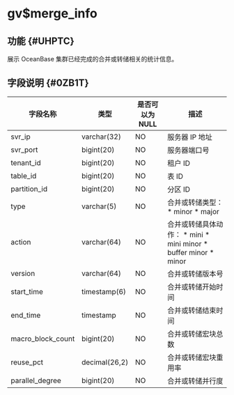 gv$merge_info 
==================================



功能 {#UHPTC}
-----------

展示 OceanBase 集群已经完成的合并或转储相关的统计信息。

字段说明 {#0ZB1T}
-------------



|     **字段名称**      |    **类型**     | **是否可以为 NULL** |                                                                                                               **描述**                                                                                                                |
|-------------------|---------------|----------------|-------------------------------------------------------------------------------------------------------------------------------------------------------------------------------------------------------------------------------------|
| svr_ip            | varchar(32)   | NO             | 服务器 IP 地址                                                                                                                                                                                                                           |
| svr_port          | bigint(20)    | NO             | 服务器端口号                                                                                                                                                                                                                              |
| tenant_id         | bigint(20)    | NO             | 租户 ID                                                                                                                                                                                                                               |
| table_id          | bigint(20)    | NO             | 表 ID                                                                                                                                                                                                                                |
| partition_id      | bigint(20)    | NO             | 分区 ID                                                                                                                                                                                                                               |
| type              | varchar(5)    | NO             | 合并或转储类型： * minor   * major                                                                                                       |
| action            | varchar(64)   | NO             | 合并或转储具体动作： * mini   * mini minor   * buffer minor   * minor    |
| version           | varchar(64)   | NO             | 合并或转储版本号                                                                                                                                                                                                                            |
| start_time        | timestamp(6)  | NO             | 合并或转储开始时间                                                                                                                                                                                                                           |
| end_time          | timestamp     | NO             | 合并或转储结束时间                                                                                                                                                                                                                           |
| macro_block_count | bigint(20)    | NO             | 合并或转储宏块总数                                                                                                                                                                                                                           |
| reuse_pct         | decimal(26,2) | NO             | 合并或转储宏块重用率                                                                                                                                                                                                                          |
| parallel_degree   | bigint(20)    | NO             | 合并或转储并行度                                                                                                                                                                                                                            |



